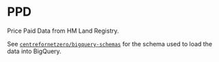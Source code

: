 # PPD

Price Paid Data from HM Land Registry.

See [`centrefornetzero/bigquery-schemas`](https://github.com/centrefornetzero/bigquery-schemas) for the schema used to load the data into BigQuery.

